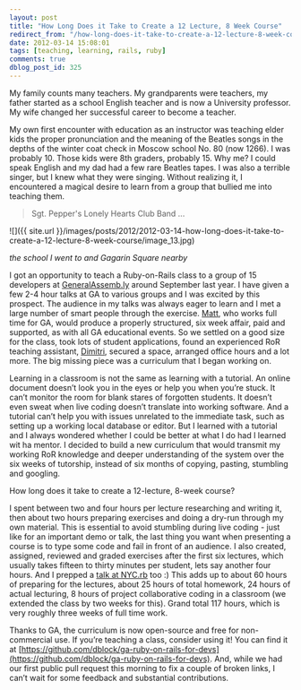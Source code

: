 ```yaml
---
layout: post
title: "How Long Does it Take to Create a 12 Lecture, 8 Week Course"
redirect_from: "/how-long-does-it-take-to-create-a-12-lecture-8-week-course/"
date: 2012-03-14 15:08:01
tags: [teaching, learning, rails, ruby]
comments: true
dblog_post_id: 325
---
```

My family counts many teachers. My grandparents were teachers, my father started as a school English teacher and is now a University professor. My wife changed her successful career to become a teacher.

My own first encounter with education as an instructor was teaching elder kids the proper pronunciation and the meaning of the Beatles songs in the depths of the winter coat check in Moscow school No. 80 (now 1266). I was probably 10. Those kids were 8th graders, probably 15. Why me? I could speak English and my dad had a few rare Beatles tapes. I was also a terrible singer, but I knew what they were singing. Without realizing it, I encountered a magical desire to learn from a group that bullied me into teaching them.

> Sgt. Pepper's Lonely Hearts Club Band ...

![]({{ site.url }}/images/posts/2012/2012-03-14-how-long-does-it-take-to-create-a-12-lecture-8-week-course/image_13.jpg)

_the school I went to and Gagarin Square nearby_

I got an opportunity to teach a Ruby-on-Rails class to a group of 15 developers at [GeneralAssemb.ly](http://generalassemb.ly) around September last year. I have given a few 2-4 hour talks at GA to various groups and I was excited by this prospect. The audience in my talks was always eager to learn and I met a large number of smart people through the exercise. [Matt](https://www.linkedin.com/pub/matthew-owens/4/b96/3a8), who works full time for GA, would produce a properly structured, six week affair, paid and supported, as with all GA educational events. So we settled on a good size for the class, took lots of student applications, found an experienced RoR teaching assistant, [Dimitri](https://www.linkedin.com/in/dimroc), secured a space, arranged office hours and a lot more. The big missing piece was a curriculum that I began working on.

Learning in a classroom is not the same as learning with a tutorial. An online document doesn’t look you in the eyes or help you when you’re stuck. It can’t monitor the room for blank stares of forgotten students. It doesn’t even sweat when live coding doesn’t translate into working software. And a tutorial can’t help you with issues unrelated to the immediate task, such as setting up a working local database or editor. But I learned with a tutorial and I always wondered whether I could be better at what I do had I learned wit ha mentor. I decided to build a new curriculum that would transmit my working RoR knowledge and deeper understanding of the system over the six weeks of tutorship, instead of six months of copying, pasting, stumbling and googling.

How long does it take to create a 12-lecture, 8-week course?

I spent between two and four hours per lecture researching and writing it, then about two hours preparing exercises and doing a dry-run through my own material. This is essential to avoid stumbling during live coding - just like for an important demo or talk, the last thing you want when presenting a course is to type some code and fail in front of an audience. I also created, assigned, reviewed and graded exercises after the first six lectures, which usually takes fifteen to thirty minutes per student, lets say another four hours. And I prepped a [talk at NYC.rb](https://code.dblock.org/crafting-a-ruby-on-rails-course-for-developers) too :) This adds up to about 60 hours of preparing for the lectures, about 25 hours of total homework, 24 hours of actual lecturing, 8 hours of project collaborative coding in a classroom (we extended the class by two weeks for this). Grand total 117 hours, which is very roughly three weeks of full time work.

Thanks to GA, the curriculum is now open-source and free for non-commercial use. If you’re teaching a class, consider using it! You can find it at [https://github.com/dblock/ga-ruby-on-rails-for-devs](https://github.com/dblock/ga-ruby-on-rails-for-devs). And, while we had our first public pull request this morning to fix a couple of broken links, I can’t wait for some feedback and substantial contributions.
